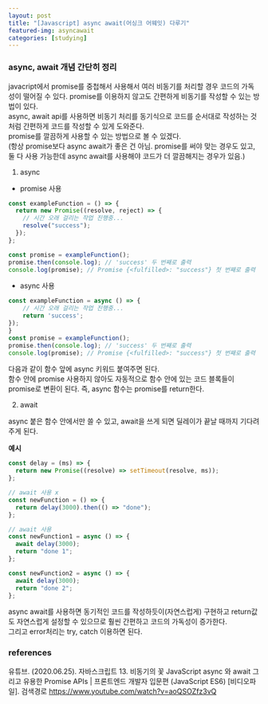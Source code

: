 ```yaml
---
layout: post
title: "[Javascript] async await(어싱크 어웨잇) 다루기"
featured-img: asyncawait
categories: [studying]
---
```


### async, await 개념 간단히 정리

javacript에서 promise를 중첩해서 사용해서 여러 비동기를 처리할 경우 코드의 가독성이 떨어질 수 있다. promise를 이용하지 않고도 간편하게 비동기를 작성할 수 있는 방법이 있다.  
async, await api를 사용하면 비동기 처리를 동기식으로 코드를 순서대로 작성하는 것처럼 간편하게 코드를 작성할 수 있게 도와준다.  
promise를 깔끔하게 사용할 수 있는 방법으로 볼 수 있겠다.  
(항상 promise보다 async await가 좋은 건 아님. promise를 써야 맞는 경우도 있고, 둘 다 사용 가능한데 async await를 사용해야 코드가 더 깔끔해지는 경우가 있음.)

1. async

- promise 사용

```javascript
const exampleFunction = () => {
  return new Promise((resolve, reject) => {
    // 시간 오래 걸리는 작업 진행중...
    resolve("success");
  });
};

const promise = exampleFunction();
promise.then(console.log); // 'success' 두 번째로 출력
console.log(promise); // Promise {<fulfilled>: "success"} 첫 번째로 출력
```

- async 사용

```javascript
const exampleFunction = async () => {
    // 시간 오래 걸리는 작업 진행중...
    return 'success';
});
}
const promise = exampleFunction();
promise.then(console.log); // 'success' 두 번째로 출력
console.log(promise); // Promise {<fulfilled>: "success"} 첫 번째로 출력
```

다음과 같이 함수 앞에 async 키워드 붙여주면 된다.  
함수 안에 promise 사용하지 않아도 자동적으로 함수 안에 있는 코드 블록들이 promise로 변환이 된다. 즉, async 함수는 promise를 return한다.

2. await

async 붙은 함수 안에서만 쓸 수 있고, await을 쓰게 되면 딜레이가 끝날 때까지 기다려주게 된다.

**예시**

```javascript
const delay = (ms) => {
  return new Promise((resolve) => setTimeout(resolve, ms));
};

// await 사용 x
const newFunction = () => {
  return delay(3000).then(() => "done");
};

// await 사용
const newFunction1 = async () => {
  await delay(3000);
  return "done 1";
};

const newFunction2 = async () => {
  await delay(3000);
  return "done 2";
};
```

async await를 사용하면 동기적인 코드를 작성하듯이(자연스럽게) 구현하고 return값도 자연스럽게 설정할 수 있으므로 훨씬 간편하고 코드의 가독성이 증가한다.  
그리고 error처리는 try, catch 이용하면 된다.

### references

유튜브. (2020.06.25). 자바스크립트 13. 비동기의 꽃 JavaScript async 와 await 그리고 유용한 Promise APIs | 프론트엔드 개발자 입문편 (JavaScript ES6) [비디오파일]. 검색경로 https://www.youtube.com/watch?v=aoQSOZfz3vQ
